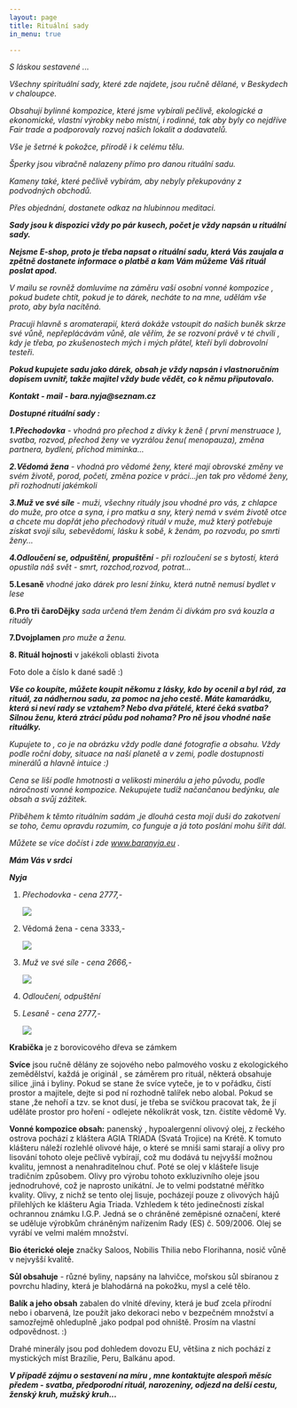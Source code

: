 ```yaml
---
layout: page
title: Rituální sady
in_menu: true

---
```

_S láskou sestavené ..._

_Všechny spirituální sady, které zde najdete, jsou ručně dělané, v Beskydech v chaloupce._

_Obsahují bylinné kompozice, které jsme vybírali pečlivě, ekologické a ekonomické, vlastní výrobky nebo místní, i rodinné, tak aby byly co nejdříve Fair trade a podporovaly rozvoj našich lokalit a dodavatelů._

_Vše je šetrné k pokožce, přírodě i k celému tělu._

_Šperky jsou vibračně nalazeny přímo pro danou rituální sadu._

_Kameny také, které pečlivě vybírám, aby nebyly překupovány z podvodných obchodů._

_Přes objednání, dostanete odkaz na hlubinnou meditaci._

**_Sady jsou k dispozici vždy po pár kusech, počet je vždy napsán u rituální sady._**

**_Nejsme E-shop, proto je třeba napsat o rituální sadu, která Vás zaujala a zpětně dostanete informace o platbě a kam Vám můžeme Váš rituál poslat apod._**

_V mailu se rovněž domluvíme na záměru vaší osobní vonné kompozice , pokud budete chtít, pokud je to dárek, necháte to na mne, udělám vše proto, aby byla nacítěná._

_Pracuji hlavně s aromaterapií, která dokáže vstoupit do našich buněk skrze své vůně, nepřeplácávám vůně, ale věřím, že se rozvoní právě v té chvíli , kdy je třeba, po zkušenostech mých i mých přátel, kteří byli dobrovolní testeři._

**_Pokud kupujete sadu jako dárek, obsah je vždy napsán i vlastnoručním dopisem uvnitř, takže majitel vždy bude vědět, co k němu připutovalo._**

**_Kontakt - mail - bara.nyja@seznam.cz_**

**_Dostupné rituální sady :_**

**_1.Přechodovka_** - _vhodná pro přechod z dívky k ženě ( první menstruace ), svatba, rozvod, přechod ženy ve vyzrálou ženu( menopauza), změna partnera, bydlení, příchod miminka..._

**_2.Vědomá žena_** _- vhodná pro vědomé ženy, které mají obrovské změny ve svém životě, porod, početí, změna pozice v práci...jen tak pro vědomé ženy, při rozhodnutí jakémkoli_

**_3.Muž ve své síle_** _- muži, všechny rituály jsou vhodné pro vás, z chlapce do muže, pro otce a syna, i pro matku a sny, který nemá v svém životě otce a chcete mu dopřát jeho přechodový rituál v muže, muž který potřebuje získat svojí sílu, sebevědomí, lásku k sobě, k ženám, po rozvodu, po smrti ženy..._

**_4.Odloučení se, odpuštění, propuštění_** _- při rozloučení se s bytostí, která opustila náš svět - smrt, rozchod,rozvod, potrat..._

**5.Lesaně** _vhodné jako dárek pro lesní žínku, která nutně nemusí bydlet v lese_

**6.Pro tři čaroDějky** _sada určená třem ženám či dívkám pro svá kouzla a rituály_

**7.Dvojplamen** _pro muže a ženu._

**8. Rituál hojnosti** v jakékoli oblasti života

Foto dole a číslo k dané sadě :)

**_Vše co koupíte, můžete koupit někomu z lásky, kdo by ocenil a byl rád, za rituál, za nádhernou sadu, za pomoc na jeho cestě. Máte kamarádku, která si neví rady se vztahem? Nebo dva přátelé, které čeká svatba? Silnou ženu, která ztrácí půdu pod nohama? Pro ně jsou vhodné naše rituálky._**

_Kupujete to , co je na obrázku vždy podle dané fotografie a obsahu. Vždy podle roční doby, situace na naší planetě a v zemi, podle dostupnosti minerálů a hlavně intuice :)_

_Cena se liší podle hmotnosti a velikosti minerálu a jeho původu, podle náročnosti vonné kompozice. Nekupujete tudíž načančanou bedýnku, ale obsah a svůj zážitek._

_Příběhem k těmto rituálním sadám ,je dlouhá cesta mojí duši do zakotvení se toho, čemu opravdu rozumím, co funguje a já toto poslání mohu šířit dál._

_Můžete se více dočíst i zde www.baranyja.eu ._

**_Mám Vás v srdci_**

**_Nyja_**

1. _Přechodovka - cena 2777,-_

   ![](/uploads/prechodvoka2uup.jpg)
2. Vědomá žena - cena 3333,-

   ![](/uploads/vedomka2.jpg)
3. _Muž ve své síle - cena 2666,-_

   ![](/uploads/collagesila2.jpg)
4. _Odloučení, odpuštění_
5. _Lesaně - cena 2777,-_

   ![](/uploads/lesana-kolaz22u.jpg)

**Krabička** je z borovicového dřeva se zámkem

**Svíce** jsou ručně dělány ze sojového nebo palmového vosku z ekologického zemědělství, každá je originál , se záměrem pro rituál, některá obsahuje silice ,jiná i byliny. Pokud se stane že svíce vyteče, je to v pořádku, čistí prostor a majitele, dejte si pod ní rozhodně talířek nebo alobal. Pokud se stane ,že nehoří a tzv. se knot dusí, je třeba se svíčkou pracovat tak, že jí uděláte prostor pro hoření - odlejete několikrát vosk, tzn. čistíte vědomě Vy.

**Vonné kompozice obsah:** panenský , hypoalergenní olivový olej, z řeckého ostrova pochází z kláštera AGIA TRIADA (Svatá Trojice) na Krétě. K tomuto klášteru náleží rozlehlé olivové háje, o které se mniši sami starají a olivy pro lisování tohoto oleje pečlivě vybírají, což mu dodává tu nejvyšší možnou kvalitu, jemnost a nenahraditelnou chuť. Poté se olej v klášteře lisuje tradičním způsobem. Olivy pro výrobu tohoto exkluzivního oleje jsou jednodruhové, což je naprosto unikátní. Je to velmi podstatné měřítko kvality. Olivy, z nichž se tento olej lisuje, pocházejí pouze z olivových hájů přilehlých ke klášteru Agia Triada. Vzhledem k této jedinečnosti získal ochrannou známku I.G.P. Jedná se o chráněné zeměpisné označení, které se uděluje výrobkům chráněným nařízením Rady (ES) č. 509/2006. Olej se vyrábí ve velmi malém množství.

**Bio éterické oleje** značky Saloos, Nobilis Thilia nebo Florihanna, nosič vůně v nejvyšší kvalitě.

**Sůl obsahuje** - různé byliny, napsány na lahvičce, mořskou sůl sbíranou z povrchu hladiny, která je blahodárná na pokožku, mysl a celé tělo.

**Balík a jeho obsah** zabalen do vlnité dřeviny, která je buď zcela přírodní nebo i obarvená, lze použít jako dekoraci nebo v bezpečném množství a samozřejmě ohleduplně ,jako podpal pod ohniště. Prosím na vlastní odpovědnost. :)

Drahé minerály jsou pod dohledem dovozu EU, většina z nich pochází z mystických míst Brazílie, Peru, Balkánu apod.

**_V případě zájmu o sestavení na míru , mne kontaktujte alespoň měsíc předem - svatba, předporodní rituál, narozeniny, odjezd na delší cestu, ženský kruh, mužský kruh..._**